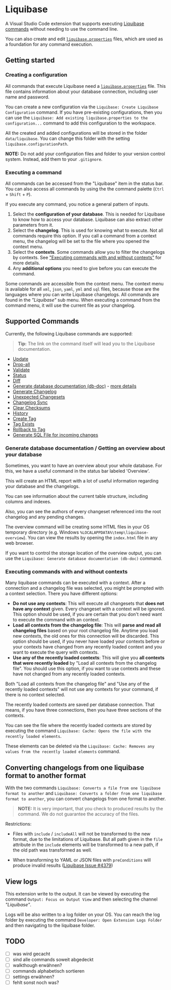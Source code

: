 # Liquibase

A Visual Studio Code extension that supports executing [Liquibase commands](https://docs.liquibase.com/commands/command-list.html) without needing to use the command line.

You can also create and edit [`liquibase.properties`](https://docs.liquibase.com/concepts/connections/creating-config-properties.html) files, which are used as a foundation for any command execution.

## Getting started

### Creating a configuration

All commands that execute Liquibase need a [`liquibase.properties`](https://docs.liquibase.com/concepts/connections/creating-config-properties.html) file. This file contains information about your database connection, including user name and password.

You can create a new configuration via the `Liquibase: Create Liquibase Configuration` command.
If you have pre-existing configurations, then you can use the `Liquibase: Add existing liquibase.properties to the configuration...` command to add this configuration to the workspace.

All the created and added configurations will be stored in the folder `data/liquibase`. You can change this folder with the setting `liquibase.configurationPath`.

**NOTE:** Do not add your configuration files and folder to your version control system. Instead, add them to your `.gitignore`.

### Executing a command

All commands can be accessed from the "Liquibase" item in the status bar.
You can also access all commands by using the the command palette (`Ctrl` + `Shift` + `P`).

If you execute any command, you notice a general pattern of inputs.

1. Select the **configuration of your database**. This is needed for Liquibase to know how to access your database. Liquibase can also extract other parameters from it.
2. Select the **changelog**. This is used for knowing what to execute. Not all commands require this option. If you call a command from a context menu, the changelog will be set to the file where you opened the context menu.
3. Select the **contexts**. Some commands allow you to filter the changelogs by contexts. See ["Executing commands with and without contexts"](#executing-commands-with-and-without-contexts) for more details.
4. Any **additional options** you need to give before you can execute the command.

Some commands are accessible from the context menu. The context menu is available for all `xml`, `json`, `yaml`, `yml` and `sql` files, because those are the languages where you can write Liquibase changelogs. All commands are found in the _"Liquibase"_ sub menu. When executing a command from the command menu, it will use the current file as your changelog.

## Supported Commands

Currently, the following Liquibase commands are supported:

> **Tip:** The link on the command itself will lead you to the Liquibase documentation.

- [Update](https://docs.liquibase.com/commands/update/update.html)
- [Drop-all](https://docs.liquibase.com/commands/utility/drop-all.html)
- [Validate](https://docs.liquibase.com/commands/utility/validate.html)
- [Status](https://docs.liquibase.com/commands/change-tracking/status.html)
- [Diff](https://docs.liquibase.com/commands/inspection/diff.html)
- [Generate database documentation (db-doc)](https://docs.liquibase.com/commands/utility/db-doc.html) - [more details](#generate-database-documentation--getting-an-overview-about-your-database)
- [Generate Changelog](https://docs.liquibase.com/commands/inspection/generate-changelog.html)
- [Unexpected Changesets](https://docs.liquibase.com/commands/change-tracking/unexpected-changesets.html)
- [Changelog Sync](https://docs.liquibase.com/commands/utility/changelog-sync.html)
- [Clear Checksums](https://docs.liquibase.com/commands/utility/clear-checksums.html)
- [History](https://docs.liquibase.com/commands/change-tracking/history.html)
- [Create Tag](https://docs.liquibase.com/commands/utility/tag.html)
- [Tag Exists](https://docs.liquibase.com/commands/utility/tag-exists.html)
- [Rollback to Tag](https://docs.liquibase.com/commands/rollback/rollback-by-tag.html)
- [Generate SQL File for incoming changes](https://docs.liquibase.com/commands/update/update-sql.html)

### Generate database documentation / Getting an overview about your database

Sometimes, you want to have an overview about your whole database. For this, we have a useful command in the status bar labeled 'Overview'.

This will create an HTML report with a lot of useful information regarding your database and the changelogs.

You can see information about the current table structure, including columns and indexes.

Also, you can see the authors of every changeset referenced into the root changelog and any pending changes.

The overview command will be creating some HTML files in your OS temporary directory (e.g. Windows `%LOCALAPPDATA%\temp\liquibase-overview`). You can view the results by opening the `index.html` file in any web browser.

If you want to control the storage location of the overview output, you can use the `Liquibase: Generate database documentation (db-doc)` command.

### Executing commands with and without contexts

Many liquibase commands can be executed with a context. After a connection and a changelog file was selected, you might be prompted with a context selection. There you have different options:

- **Do not use any contexts**: This will execute all changesets that **does not have any context** given. Every changeset with a context will be ignored. This option should be used, if you are certain that you don't need want to execute the command with an context.
- **Load all contexts from the changelog file**: This will **parse and read all changelog files** based on your root changelog file. Anytime you load new contexts, the old ones for this connection will be discarded. This option should be used, if you never have loaded your contexts before or your contexts have changed from any recently loaded context and you want to execute the query with contexts.
- **Use any of the recently loaded contexts**: This will give you **all contexts that were recently loaded** by "Load all contexts from the changelog file". You should use this option, if you want to use contexts and these have not changed from any recently loaded contexts.

Both "Load all contexts from the changelog file" and "Use any of the recently loaded contexts" will not use any contexts for your command, if there is no context selected.

The recently loaded contexts are saved per database connection. That means, if you have three connections, then you have three sections of the contexts.

You can see the file where the recently loaded contexts are stored by executing the command `Liquibase: Cache: Opens the file with the recently loaded elements`.

These elements can be deleted via the `Liquibase: Cache: Removes any values from the recently loaded elements` command.

## Converting changelogs from one liquibase format to another format

With the two commands `Liquibase: Converts a file from one liquibase format to another` and `Liquibase: Converts a folder from one liquibase format to another`, you can convert changelogs from one format to another.

> **NOTE:** It is very important, that you check to produced results by the command. We do not guarantee the accuracy of the files.

Restrictions:

- Files with `include` / `includeAll` will not be transformed to the new format, due to the limitations of Liquibase. But all path given in the `file` attribute in the `include` elements will be transformed to a new path, if the old path was transformed as well.

- When transforming to YAML or JSON files with `preConditions` will produce invalid results ([Liquibase Issue #4379](https://github.com/liquibase/liquibase/issues/4379))

## View logs

This extension write to the output. It can be viewed by executing the command `Output: Focus on Output View` and then selecting the channel _"Liquibase"_.

Logs will be also written to a log folder on your OS. You can reach the log folder by executing the command `Developer: Open Extension Logs Folder` and then navigating to the liquibase folder.

## TODO

- [ ] was wird gecacht
- [ ] sind alle commands soweit abgedeckt
- [ ] walkthough erwähnen?
- [ ] commands alphabetisch sortieren
- [ ] settings erwähnen?
- [ ] fehlt sonst noch was?
